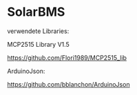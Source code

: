 # SolarBMS

verwendete Libraries:

MCP2515 Library V1.5

https://github.com/Flori1989/MCP2515_lib

ArduinoJson:

https://github.com/bblanchon/ArduinoJson
